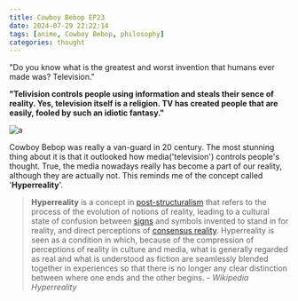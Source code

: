 ```yaml
---
title: Cowboy Bebop EP23
date: 2024-07-29 22:22:14
tags: [anime, Cowboy Bebop, philosophy]
categories: thought
---
```


"Do you know what is the greatest and worst invention that humans ever made was? Television."

**"Telivision controls people using information and steals their sence of reality. Yes, television itself is a religion. TV has created people that are easily, fooled by such an idiotic fantasy."**

![](<https:/blog.gu33gu.asia/_resources/Screenshot from 2024-07-22 17-04-19.png> "a")

Cowboy Bebop was really a van-guard in 20 century. The most stunning thing about it is that it outlooked how media('television') controls people's thought. True, the media nowadays really has become a part of our reality, although they are actually not. This reminds me of the concept called '**Hyperreality**'.

> **Hyperreality** is a concept in [post-structuralism](https://en.wikipedia.org/wiki/Post-structuralism "Post-structuralism") that refers to the process of the evolution of notions of reality, leading to a cultural state of confusion between [signs](https://en.wikipedia.org/wiki/Sign_(semiotics) "Sign (semiotics)") and symbols invented to stand in for reality, and direct perceptions of [consensus reality](https://en.wikipedia.org/wiki/Consensus_reality "Consensus reality"). Hyperreality is seen as a condition in which, because of the compression of perceptions of reality in culture and media, what is generally regarded as real and what is understood as fiction are seamlessly blended together in experiences so that there is no longer any clear distinction between where one ends and the other begins. - *Wikipedia Hyperreality*

